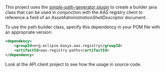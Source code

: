 This project uses the [simple-path-generator plugin](../aas-registry-plugins/README.md) to create a builder java class that can be used in conjunction with the AAS registry client to reference a field of an *AssetAdministrationShellDescriptor* document.


To use the path builder class, specify this dependency in your POM file with an appropriate version:


```xml
<dependency>
	<groupId>org.eclipse.basyx.aas.registry</groupId>
	<artifactId>aas-registry-paths</artifactId>
</dependency>
```

Look at the API client project to see how the usage in source code.
